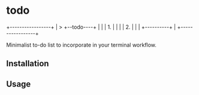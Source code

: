 # todo

+-----------------+
| > +--todo----+  |
|   | 1.       |  |
|   | 2.       |  |
|   +----------+  |
+-----------------+

Minimalist to-do list to incorporate in your terminal workflow. 

## Installation



## Usage
